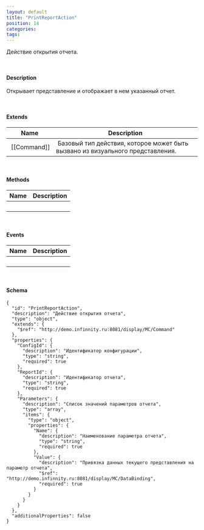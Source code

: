 ```yaml
---
layout: default
title: "PrintReportAction"
position: 14
categories: 
tags: 
---
```


Действие открытия отчета.

   

#### Description

Открывает представление и отображает в нем указанный отчет.

   

#### Extends

|Name|Description|
|----|-----------|
| [[Command]]| Базовый тип действия, которое может быть вызвано из визуального представления.|

   

#### Methods

|Name|Description|
|----|-----------|
| | |

    

#### Events

|Name|Description|
|----|-----------|
| | |

   

#### Schema

```
{
  "id": "PrintReportAction",
  "description": "Действие открытия отчета",
  "type": "object",
  "extends": {
    "$ref": "http://demo.infinnity.ru:8081/display/MC/Command"
  },
  "properties": {
    "ConfigId": {
      "description": "Идентификатор конфигурации",
      "type": "string",
      "required": true
    },
    "ReportId": {
      "description": "Идентификатор отчета",
      "type": "string",
      "required": true
    },
    "Parameters": {
      "description": "Список значений параметров отчета",
      "type": "array",
      "items": {
        "type": "object",
        "properties": {
          "Name": {
            "description": "Наименование параметра отчета",
            "type": "string",
            "required": true
          },
          "Value": {
            "description": "Привязка данных текущего представления на параметр отчета",
            "$ref": "http://demo.infinnity.ru:8081/display/MC/DataBinding",
            "required": true
          }
        }
      }
    }
  },
  "additionalProperties": false
}
```

     

 

